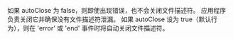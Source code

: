 如果 autoClose 为 false，则即使出现错误，也不会关闭文件描述符。 应用程序负责关闭它并确保没有文件描述符泄漏。 如果 autoClose 设为 true（默认行为），则在 'error' 或 'end' 事件时将自动关闭文件描述符。